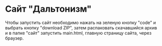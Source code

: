 # Сайт "Дальтонизм"
Чтобы запустить сайт необходимо нажать на зеленую кнопку "code" и выбрать кнопку "download ZIP", затем распаковать скачавшийся архив и в папке "сайт" запустить main.html, главную страницу сайта, через браузер.
